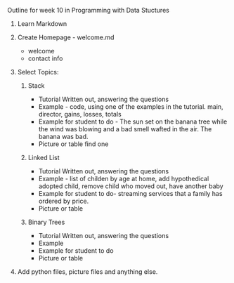 Outline for week 10 in Programming with Data Stuctures

1. Learn Markdown

2. Create Homepage - welcome.md

    - welcome
    - contact info

3. Select Topics:

    1) Stack
        * Tutorial
            Written out, answering the questions
        * Example - code, using one of the examples in the tutorial.
            main, director, gains, losses, totals
        * Example for student to do -
            The sun set on the banana tree while the wind was blowing and a bad smell wafted in the air.
            The banana was bad. 
        * Picture or table 
            find one 

    2) Linked List
        * Tutorial
            Written out, answering the questions
        * Example - list of childen by age at home, add hypothedical adopted child, remove child who moved out, have another baby
        * Example for student to do- streaming services that a family has ordered by price.
        * Picture or table
        
    3) Binary Trees 
        * Tutorial
            Written out, answering the questions
        * Example
        * Example for student to do
        * Picture or table

4. Add python files, picture files and anything else.